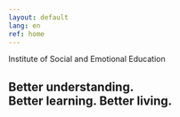 ```yaml
---
layout: default
lang: en
ref: home
---
```


<div class="box">
<div>Institute of Social and Emotional Education</div>
<h2>Better understanding.<br/>
Better learning. Better living.</h2>
</div>
